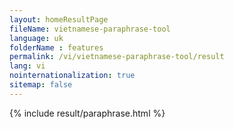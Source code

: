```yaml
---
layout: homeResultPage
fileName: vietnamese-paraphrase-tool
language: uk
folderName : features
permalink: /vi/vietnamese-paraphrase-tool/result
lang: vi
nointernationalization: true
sitemap: false
---
```

{% include result/paraphrase.html %}

<script src="/js/result/paraprashing.js" data-foldername="{{page.folderName}}" data-lang="{{page.lang}}"></script>